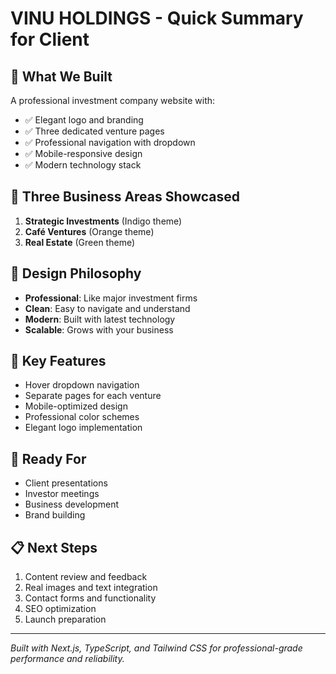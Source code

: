 # VINU HOLDINGS - Quick Summary for Client

## 🎯 **What We Built**

A professional investment company website with:

- ✅ Elegant logo and branding
- ✅ Three dedicated venture pages
- ✅ Professional navigation with dropdown
- ✅ Mobile-responsive design
- ✅ Modern technology stack

## 🏢 **Three Business Areas Showcased**

1. **Strategic Investments** (Indigo theme)
2. **Café Ventures** (Orange theme)
3. **Real Estate** (Green theme)

## 🎨 **Design Philosophy**

- **Professional**: Like major investment firms
- **Clean**: Easy to navigate and understand
- **Modern**: Built with latest technology
- **Scalable**: Grows with your business

## 📱 **Key Features**

- Hover dropdown navigation
- Separate pages for each venture
- Mobile-optimized design
- Professional color schemes
- Elegant logo implementation

## 🚀 **Ready For**

- Client presentations
- Investor meetings
- Business development
- Brand building

## 📋 **Next Steps**

1. Content review and feedback
2. Real images and text integration
3. Contact forms and functionality
4. SEO optimization
5. Launch preparation

---

_Built with Next.js, TypeScript, and Tailwind CSS for professional-grade performance and reliability._

